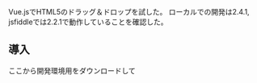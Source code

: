 Vue.jsでHTML5のドラッグ＆ドロップを試した。
ローカルでの開発は2.4.1, jsfiddleでは2.2.1で動作していることを確認した。

## 導入

ここから開発環境用をダウンロードして<script>タグで読み込んだ

https://jp.vuejs.org/v2/guide/installation.html#lt-script-gt-直接組み込み

## jsfiddleに貼り付けた

JS長くなった。

inputでエンター押すと新しいアイテムが出てきてそれをドラッグしてグループに移動できるやつ。

touch対応はしていないのでスマホ未対応。なんか便利なオプションができてそれ指定するとtouchも勝手にできるようにとかなってくれないだろうか。 

## こだわりポイントとか
* Item, ItemList, Groupがコンポーネントとして使い回せるよう頑張った
* なぜかVue.jsでdataTransfer使ってドラッグからドロップにデータ渡してるサンプルが出てこなかったのでevent.dataTransferでなるべくデータ渡せるようにした
* event.dataTransfer.setData(type, data)でデータを格納
* event.dataTransfer.getData(type)でデータを取得
* （ドロップ時にitem配列から削除が必要だがそのために配列をかなり上のコンポーネントまで伝搬させて行くのが面倒そうだったので外に保管した）

## 余談
backendだけで何か作ってみたとかやっても目に見えにくいからアウトプットしにくいよね
drag and dropをDnDと略すのはDo not disturbっぽくてちょっと嫌
見た目いい感じにしてKPTツールっぽくしようかな

## 参考
* https://www.html5rocks.com/ja/tutorials/dnd/basics/
* https://jp.vuejs.org/v2/guide/